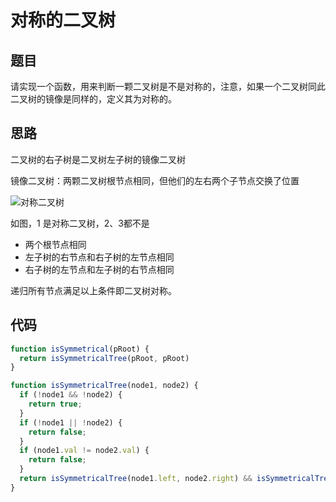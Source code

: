 # 对称的二叉树

## 题目

请实现一个函数，用来判断一颗二叉树是不是对称的，注意，如果一个二叉树同此二叉树的镜像是同样的，定义其为对称的。

## 思路

二叉树的右子树是二叉树左子树的镜像二叉树

镜像二叉树：两颗二叉树根节点相同，但他们的左右两个子节点交换了位置

![对称二叉树](https://notebook-images.oss-cn-chengdu.aliyuncs.com/data-structure/%E5%AF%B9%E7%A7%B0%E4%BA%8C%E5%8F%89%E6%A0%91.png)

如图，1 是对称二叉树，2、3都不是

* 两个根节点相同
* 左子树的右节点和右子树的左节点相同
* 右子树的左节点和左子树的右节点相同

递归所有节点满足以上条件即二叉树对称。

## 代码

```javascript
function isSymmetrical(pRoot) {
  return isSymmetricalTree(pRoot, pRoot)
}

function isSymmetricalTree(node1, node2) {
  if (!node1 && !node2) {
    return true;
  }
  if (!node1 || !node2) {
    return false;
  }
  if (node1.val != node2.val) {
    return false;
  }
  return isSymmetricalTree(node1.left, node2.right) && isSymmetricalTree(node1.right, node2.left)
}
```
